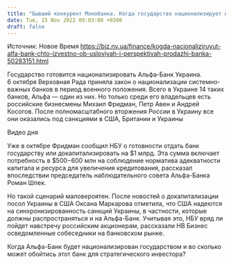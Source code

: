 ```yaml
---
title: "Бывший конкурент Монобанка. Когда государство национализирует Альфа-Банк Украина и за сколько потом сможет продать"
date: Tue, 15 Nov 2022 09:03:00 +0200
draft: false
---
```

Источник: Новое Время https://biz.nv.ua/finance/kogda-nacionaliziruyut-alfa-bank-chto-izvestno-ob-usloviyah-i-perspektivah-prodazhi-banka-50283151.html


Государство готовится национализировать Альфа-Банк Украина. 6 октября Верховная Рада приняла закон о национализации системно-важных банков в период военного положения. Всего в Украине 14 таких банков, Альфа — один из них. Но только среди его владельцев есть российские бизнесмены Михаил Фридман, Петр Авен и Андрей Косогов. После полномасштабного вторжения России в Украину все они оказались под санкциями в США, Британии и Украины

 Видео дня   



Уже в октябре Фридман сообщил НБУ о готовности отдать банк государству или докапитализировать на $1 млрд. Эта сумма включает потребность в $500−600 млн на соблюдение норматива адекватности капитала и ресурса для увеличения кредитования, рассказал впоследствии председатель наблюдательного совета Альфа-Банка Роман Шпек.

 Но такой сценарий маловероятен. После новостей о докапитализации посол Украины в США Оксана Маркарова отметила, что США надеются на синхронизированность санкций Украины, в частности, которые должны распространяться и на Альфа-Банк. Учитывая это, НБУ вряд ли пойдет навстречу российским акционерам, рассказали НВ Бизнес осведомленные собеседники на банковском рынке.

Когда Альфа-Банк будет национализирован государством и во сколько может обойтись этот банк для стратегического инвестора?
